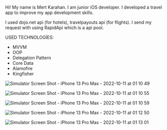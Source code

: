 Hi! My name is Mert Karahan. I am junior iOS developer. I developed a travel app to improve my app development skills.

I used dojo.net api (for hotels), travelpayouts api (for flights). I send my request with using RapidApi which is a api pool.

USED TECHNOLOGİES:
- MVVM
- OOP
- Delegation Pattern
- Core Data
- Alamofire
- Kingfisher

![Simulator Screen Shot - iPhone 13 Pro Max - 2022-10-11 at 01 10 49](https://user-images.githubusercontent.com/105857163/194960302-0bc12b16-0193-4a9e-a748-dcffe9840e7f.png)

![Simulator Screen Shot - iPhone 13 Pro Max - 2022-10-11 at 01 10 55](https://user-images.githubusercontent.com/105857163/194960306-a25a6744-3298-41f5-98b5-e873dfcfd85a.png)

![Simulator Screen Shot - iPhone 13 Pro Max - 2022-10-11 at 01 10 59](https://user-images.githubusercontent.com/105857163/194960314-0d8e78a4-08c3-41eb-8018-feba88538858.png)

![Simulator Screen Shot - iPhone 13 Pro Max - 2022-10-11 at 01 12 50](https://user-images.githubusercontent.com/105857163/194960406-985e8a87-1ca6-4954-99e1-aa16380b9e94.png)

![Simulator Screen Shot - iPhone 13 Pro Max - 2022-10-11 at 01 13 01](https://user-images.githubusercontent.com/105857163/194960416-22108dd6-a1c5-4861-9341-6c17a46d6320.png)

